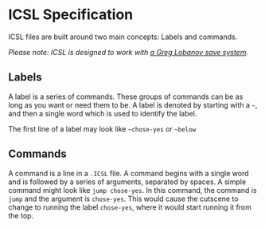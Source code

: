 # ICSL Specification

ICSL files are built around two main concepts: Labels and commands.

*Please note: ICSL is designed to work with [a Greg Lobanov save system](https://wandersong.tumblr.com/post/156621436796/how-savedata-management-works-in-wandersong).*

## Labels

A label is a series of commands. These groups of commands can be as long as you want or need them to be. A label is denoted by starting with a `~`, and then a single word which is used to identify the label.

The first line of a label may look like `~chose-yes` or `~below`

## Commands

A command is a line in a `.ICSL` file. A command begins with a single word and is followed by a series of arguments, separated by spaces.
A simple command might look like `jump chose-yes`. In this command, the command is `jump` and the argument is `chose-yes`. This would cause the cutscene to change to running the label `chose-yes`, where it would start running it from the top.
